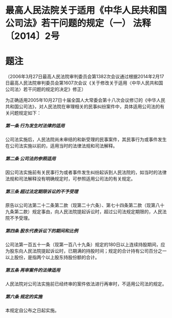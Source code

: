 # 最高人民法院关于适用《中华人民共和国公司法》若干问题的规定（一）  法释〔2014〕2号

# 题注
（2006年3月27日最高人民法院审判委员会第1382次会议通过根据2014年2月17日最高人民法院审判委员会第1607次会议《关于修改关于适用〈中华人民共和国公司法〉若干问题的规定的决定》修正）

为正确适用2005年10月27日十届全国人大常委会第十八次会议修订的《中华人民共和国公司法》，对人民法院在审理相关的民事纠纷案件中，具体适用公司法的有关问题规定如下：

##### 第一条  行为发生时法律的适用
公司法实施后，人民法院尚未审结的和新受理的民事案件，其民事行为或事件发生在公司法实施以前的，适用当时的法律法规和司法解释。

##### 第二条  公司法的参照适用
因公司法实施前有关民事行为或者事件发生纠纷起诉到人民法院的，如当时的法律法规和司法解释没有明确规定时，可参照适用公司法的有关规定。

##### 第三条  超过法定期限诉讼的不予受理
原告以公司法第二十二条第二款（现第二十六条）、第七十四条第二款（现第八十九条第二款）规定事由，向人民法院提起诉讼时，超过公司法规定期限的，人民法院不予受理。

##### 第四条  股东代表诉讼下的期间和比例
公司法第一百五十一条（现第一百八十九条）规定的180日以上连续持股期间，应为股东向人民法院提起诉讼时，已期满的持股时间；规定的合计持有公司百分之一以上股份，是指两个以上股东持股份额的合计。

##### 第五条  再审案件的法律适用
人民法院对公司法实施前已经终审的案件依法进行再审时，不适用公司法的规定。

##### 第六条  规定的实施
本规定自公布之日起实施。
